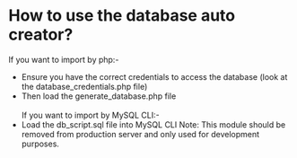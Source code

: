 # How to use the database auto creator?
If you want to import by php:- 
- Ensure you have the correct credentials to access the database (look at the database_credentials.php file)
- Then load the generate_database.php file
<br/><br/>
If you want to import by MySQL CLI:-
- Load the db_script.sql file into MySQL CLI
Note: This module should be removed from production server and only used for development purposes.